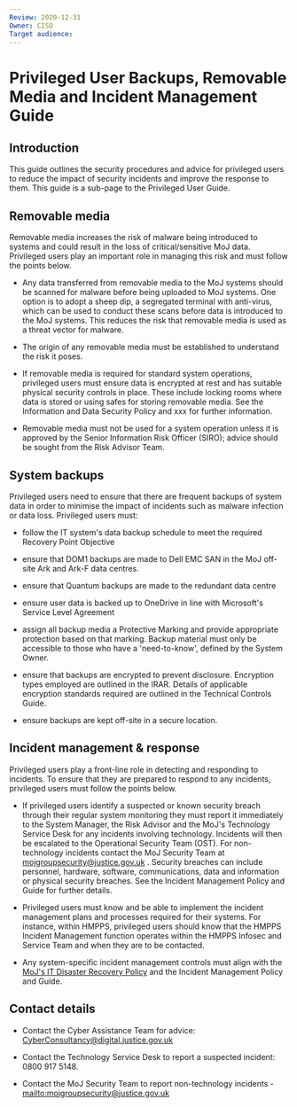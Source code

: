 ```yaml
---
Review: 2020-12-31
Owner: CISO
Target audience:
---
```


# Privileged User Backups, Removable Media and Incident Management Guide

## Introduction

This guide outlines the security procedures and advice for privileged users to reduce the impact of security incidents and improve the response to them. This guide is a sub-page to the Privileged User Guide.

## Removable media

Removable media increases the risk of malware being introduced to systems and could result in the loss of critical/sensitive MoJ data. Privileged users play an important role in managing this risk and must follow the points below.

 - Any data transferred from removable media to the MoJ systems should be scanned for malware before being uploaded to MoJ systems. One option is to adopt a sheep dip, a segregated terminal with anti-virus, which can be used to conduct these scans before data is introduced to the MoJ systems. This reduces the risk that removable media is used as a threat vector for malware.

 - The origin of any removable media must be established to understand the risk it poses.

 - If removable media is required for standard system operations, privileged users must ensure data is encrypted at rest and has suitable physical security controls in place. These include locking rooms where data is stored or using safes for storing removable media. See the Information and Data Security Policy and xxx for further information.

 - Removable media must not be used for a system operation unless it is approved by the Senior Information Risk Officer (SIRO); advice should be sought from the Risk Advisor Team.

## System backups

Privileged users need to ensure that there are frequent backups of system data in order to minimise the impact of incidents such as malware infection or data loss. Privileged users must:

 - follow the IT system's data backup schedule to meet the required Recovery Point Objective

 - ensure that DOM1 backups are made to Dell EMC SAN in the MoJ off-site Ark and Ark-F data centres.

 - ensure that Quantum backups are made to the redundant data centre

 - ensure user data is backed up to OneDrive in line with Microsoft's Service Level Agreement

 - assign all backup media a Protective Marking and provide appropriate protection based on that marking. Backup material must only be accessible to those who have a 'need-to-know', defined by the System Owner.

 - ensure that backups are encrypted to prevent disclosure. Encryption types employed are outlined in the IRAR. Details of applicable encryption standards required are outlined in the Technical Controls Guide.

 - ensure backups are kept off-site in a secure location.

## Incident management & response

Privileged users play a front-line role in detecting and responding to incidents. To ensure that they are prepared to respond to any incidents, privileged users must follow the points below.  

 - If privileged users identify a suspected or known security breach through their regular system monitoring they must report it immediately to the System Manager, the Risk Advisor and the MoJ's Technology Service Desk for any incidents involving technology.  Incidents will then be escalated to the Operational Security Team (OST). For non-technology incidents contact the MoJ Security Team at [mojgroupsecurity@justice.gov.uk](mailto:mojgroupsecurity@justice.gov.uk) . Security breaches can include personnel, hardware, software, communications, data and information or physical security breaches. See the Incident Management Policy and Guide for further details.

 - Privileged users must know and be able to implement the incident management plans and processes required for their systems. For instance, within HMPPS, privileged users should know that the HMPPS Incident Management function operates within the HMPPS Infosec and Service Team and when they are to be contacted.

 - Any system-specific incident management controls must align with the [MoJ's IT Disaster Recovery Policy](https://intranet.justice.gov.uk/guidance/security/it-computer-security/ict-security-policy-framework/it-disaster-recovery-policy/) and the Incident Management Policy and Guide.

## Contact details

 - Contact the Cyber Assistance Team for advice: [CyberConsultancy@digital.justice.gov.uk](mailto:CyberConsultancy@digital.justice.gov.uk)

 - Contact the Technology Service Desk to report a suspected incident: 0800 917 5148.

 - Contact the MoJ Security Team to report non-technology incidents - [mailto:mojgroupsecurity@justice.gov.uk](mojgroupsecurity@justice.gov.uk)
